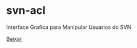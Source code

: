 # svn-acl
Interface Grafica para Manipular Usuarios do SVN

[Baixar](https://github.com/Lhuckaz/svn-acl/blob/master/setup.exe)

